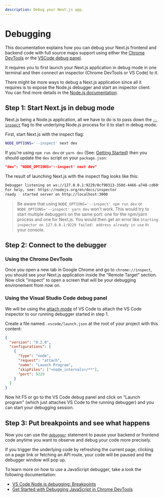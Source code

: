 ```yaml
---
description: Debug your Next.js app.
---
```


# Debugging

This documentation explains how you can debug your Next.js frontend and backend code with full source maps support using either the [Chrome DevTools](https://developers.google.com/web/tools/chrome-devtools) or the [VSCode debug panel](https://code.visualstudio.com/docs/editor/debugging).

It requires you to first launch your Next.js application in debug mode in one terminal and then connect an inspector (Chrome DevTools or VS Code) to it.

There might be more ways to debug a Next.js application since all it requires is to expose the Node.js debugger and start an inspector client. You can find more details in the [Node.js documentation](https://nodejs.org/en/docs/guides/debugging-getting-started/).

## Step 1: Start Next.js in debug mode

Next.js being a Node.js application, all we have to do is to pass down the [`--inspect`](https://nodejs.org/api/cli.html#cli_node_options_options) flag to the underlying Node.js process for it to start in debug mode.

First, start Next.js with the inspect flag:

```bash
NODE_OPTIONS='--inspect' next dev
```

If you're using `npm run dev` or `yarn dev` (See: [Getting Started](/docs/getting-started)) then you should update the `dev` script on your `package.json`:

```json
"dev": "NODE_OPTIONS='--inspect' next dev"
```

The result of launching Next.js with the inspect flag looks like this:

```bash
Debugger listening on ws://127.0.0.1:9229/0cf90313-350d-4466-a748-cd60f4e47c95
For help, see: https://nodejs.org/en/docs/inspector
ready - started server on http://localhost:3000
```

> Be aware that using `NODE_OPTIONS='--inspect' npm run dev` or `NODE_OPTIONS='--inspect' yarn dev` won't work. This would try to start multiple debuggers on the same port: one for the npm/yarn process and one for Next.js. You would then get an error like `Starting inspector on 127.0.0.1:9229 failed: address already in use` in your console.

## Step 2: Connect to the debugger

### Using the Chrome DevTools

Once you open a new tab in Google Chrome and go to `chrome://inspect`, you should see your Next.js application inside the "Remote Target" section. Now click "inspect" to open a screen that will be your debugging environement from now on.

### Using the Visual Studio Code debug panel

We will be using the [attach mode](https://code.visualstudio.com/docs/nodejs/nodejs-debugging#_setting-up-an-attach-configuration) of VS Code to attach the VS Code inspector to our running debugger started in step 1.

Create a file named `.vscode/launch.json` at the root of your project with this content:

```json
{
  "version": "0.2.0",
  "configurations": [
    {
      "type": "node",
      "request": "attach",
      "name": "Launch Program",
      "skipFiles": ["<node_internals>/**"],
      "port": 9229
    }
  ]
}
```

Now hit <kdb>F5</kbd> or go to the VS Code debug panel and click on "Launch program" (which just attaches VS Code to the running debugger) and you can start your debugging session.

## Step 3: Put breakpoints and see what happens

Now you can use the [`debugger`](https://developer.mozilla.org/en-US/docs/Web/JavaScript/Reference/Statements/debugger) statement to pause your backend or frontend code anytime you want to observe and debug your code more precisely.

If you trigger the underlying code by refreshing the current page, clicking on a page link or fetching an API route, your code will be paused and the debugger window will pop up.

To learn more on how to use a JavaScript debugger, take a look the following documentation:

- [VS Code Node.js debugging: Breakpoints](https://code.visualstudio.com/docs/nodejs/nodejs-debugging#_breakpoints)
- [Get Started with Debugging JavaScript in Chrome DevTools](https://developers.google.com/web/tools/chrome-devtools/javascript)
